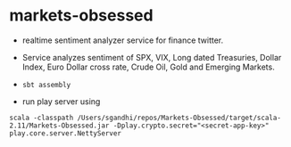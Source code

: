 # markets-obsessed
- realtime sentiment analyzer service for finance twitter.
- Service analyzes sentiment of SPX, VIX, Long dated Treasuries, Dollar Index, Euro Dollar cross rate, Crude Oil, Gold and Emerging Markets. 

- ```sbt assembly```
- run play server using
```
scala -classpath /Users/sgandhi/repos/Markets-Obsessed/target/scala-2.11/Markets-Obsessed.jar -Dplay.crypto.secret="<secret-app-key>" play.core.server.NettyServer
```
